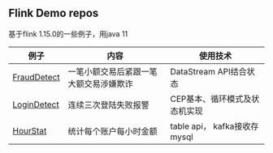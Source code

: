 ## Flink Demo repos

基于flink 1.15.0的一些例子，用java 11


| 例子                                    | 内容         | 使用技术 | 
|---------------------------------------| ----------- | ------- | 
| [FraudDetect](doc/FraudDetect.md)     | 一笔小额交易后紧跟一笔大额交易涉嫌欺诈 | DataStream API结合状态    | 
| [LoginDetect](login-detect/README.md) | 连续三次登陆失败报警 | CEP基本、循环模式及状态机实现     |
| [HourStat](doc/HourStat.md)           | 统计每个账户每小时金额 | table api， kafka接收存mysql |


